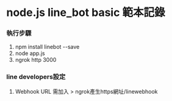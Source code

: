 # node.js line_bot basic 範本記錄

### 執行步驟
1. npm install linebot --save
2. node app.js
3. ngrok http 3000


### line developers設定
1. Webhook URL 需加入 > ngrok產生https網址/linewebhook